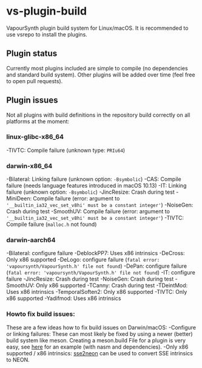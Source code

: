 # vs-plugin-build

VapourSynth plugin build system for Linux/macOS. It is recommended to use vsrepo to install the plugins.


## Plugin status

Currently most plugins included are simple to compile (no dependencies and standard build system). Other plugins will be added over time (feel free to open pull requests).

## Plugin issues

Not all plugins with build definitions in the repository build correctly on all platforms at the moment:

### linux-glibc-x86_64
-TIVTC: Compile failure (unknown type: `PRIu64`)

### darwin-x86_64
-Bilateral: Linking failure (unknown option: `-Bsymbolic`)
-CAS: Compile failure (needs language features introduced in macOS 10.13)
-IT: Linking failure (unknown option: `-Bsymbolic`)
-JincResize: Crash during test
-MiniDeen: Compile failure (error: argument to `'__builtin_ia32_vec_set_v8hi' must be a constant integer'`)
-NoiseGen: Crash during test
-SmoothUV: Compile failure (error: argument to `'__builtin_ia32_vec_set_v8hi' must be a constant integer'`)
-TIVTC: Compile failure (`malloc.h` not found)

### darwin-aarch64
-Bilateral: configure failure
-DeblockPP7: Uses x86 intrinsics
-DeCross: Only x86 supported
-DeLogo: configure failure (`fatal error: 'vapoursynth/VapourSynth.h' file not found`)
-DePan: configure failure (`fatal error: 'vapoursynth/VapourSynth.h' file not found`)
-IT: configure failure
-JincResize: Crash during test
-NoiseGen: Crash during test
-SmoothUV: Only x86 supported
-TCanny: Crash during test
-TDeintMod: Uses x86 intrinsics
-TemporalSoften2: Only x86 supported
-TIVTC: Only x86 supported
-Yadifmod: Uses x86 intrinsics

### Howto fix build issues:
These are a few ideas how to fix build issues on Darwin/macOS:
-Configure or linking failures: These can most likely be fixed by using a newer (better) build system like meson. Creating a meson.build File for a plugin is very easy, see [here](https://github.com/dubhater/vapoursynth-mvtools/blob/master/meson.build) for an example (with nasm and dependencies).
-Only x86 supported / x86 intrinsics: [sse2neon](https://github.com/DLTcollab/sse2neon) can be used to convert SSE intrinsics to NEON.
